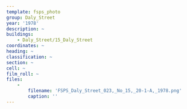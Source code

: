 ```yaml
---
template: fsps_photo
group: Daly_Street
year: '1978'
description: ~
buildings:
    - Daly_Street/15_Daly_Street
coordinates: ~
heading: ~
classification: ~
section: ~
cell: ~
film_roll: ~
files:
    -
        filename: 'FSPS_Daly_Street_023,_No_15,_20-1-A,_1978.png'
        caption: ''
---
```

